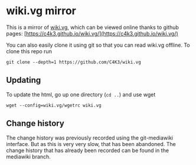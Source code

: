 wiki.vg mirror
=====

This is a mirror of [wiki.vg](http://wiki.vg/Main_Page), which can be viewed online thanks to github pages: [https://c4k3.github.io/wiki.vg/](https://c4k3.github.io/wiki.vg/)

You can also easily clone it using git so that you can read wiki.vg offline.
To clone this repo run
```
git clone --depth=1 https://github.com/C4K3/wiki.vg
```

Updating
-----

To update the html, go up one directory (`cd ..`) and use wget
```
wget --config=wiki.vg/wgetrc wiki.vg
```

Change history
-----

The change history was previously recorded using the git-mediawiki interface. But as this is very very slow, that has been abandoned.
The change history that has already been recorded can be found in the mediawiki branch.
